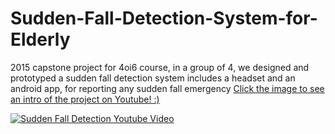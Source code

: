 # Sudden-Fall-Detection-System-for-Elderly
2015 capstone project for 4oi6 course, in a group of 4, we designed and prototyped a sudden fall detection system includes a headset and an android app, for reporting any sudden fall emergency
[Click the image to see an intro of the project on Youtube! :)](https://www.youtube.com/watch?v=g3kXx_XdUWw)


[![Sudden Fall Detection Youtube Video](https://i.ytimg.com/vi/g3kXx_XdUWw/hqdefault.jpg)](https://www.youtube.com/watch?v=g3kXx_XdUWw)
